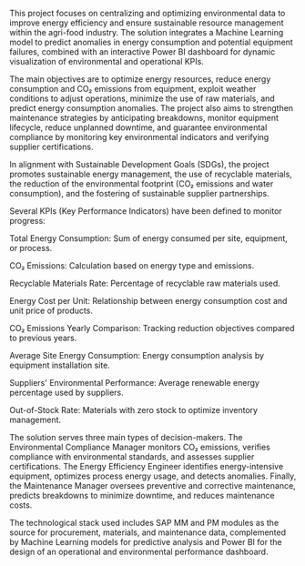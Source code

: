 This project focuses on centralizing and optimizing environmental data to improve energy efficiency and ensure sustainable resource management within the agri-food industry. The solution integrates a Machine Learning model to predict anomalies in energy consumption and potential equipment failures, combined with an interactive Power BI dashboard for dynamic visualization of environmental and operational KPIs.

The main objectives are to optimize energy resources, reduce energy consumption and CO₂ emissions from equipment, exploit weather conditions to adjust operations, minimize the use of raw materials, and predict energy consumption anomalies. The project also aims to strengthen maintenance strategies by anticipating breakdowns, monitor equipment lifecycle, reduce unplanned downtime, and guarantee environmental compliance by monitoring key environmental indicators and verifying supplier certifications.

In alignment with Sustainable Development Goals (SDGs), the project promotes sustainable energy management, the use of recyclable materials, the reduction of the environmental footprint (CO₂ emissions and water consumption), and the fostering of sustainable supplier partnerships.

Several KPIs (Key Performance Indicators) have been defined to monitor progress:

Total Energy Consumption: Sum of energy consumed per site, equipment, or process.

CO₂ Emissions: Calculation based on energy type and emissions.

Recyclable Materials Rate: Percentage of recyclable raw materials used.

Energy Cost per Unit: Relationship between energy consumption cost and unit price of products.

CO₂ Emissions Yearly Comparison: Tracking reduction objectives compared to previous years.

Average Site Energy Consumption: Energy consumption analysis by equipment installation site.

Suppliers' Environmental Performance: Average renewable energy percentage used by suppliers.

Out-of-Stock Rate: Materials with zero stock to optimize inventory management.

The solution serves three main types of decision-makers. The Environmental Compliance Manager monitors CO₂ emissions, verifies compliance with environmental standards, and assesses supplier certifications. The Energy Efficiency Engineer identifies energy-intensive equipment, optimizes process energy usage, and detects anomalies. Finally, the Maintenance Manager oversees preventive and corrective maintenance, predicts breakdowns to minimize downtime, and reduces maintenance costs.

The technological stack used includes SAP MM and PM modules as the source for procurement, materials, and maintenance data, complemented by Machine Learning models for predictive analysis and Power BI for the design of an operational and environmental performance dashboard.

